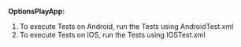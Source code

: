 **OptionsPlayApp:**

1. To execute Tests on Android, run the Tests using AndroidTest.xml
2. To execute Tests on IOS, run the Tests using IOSTest.xml


